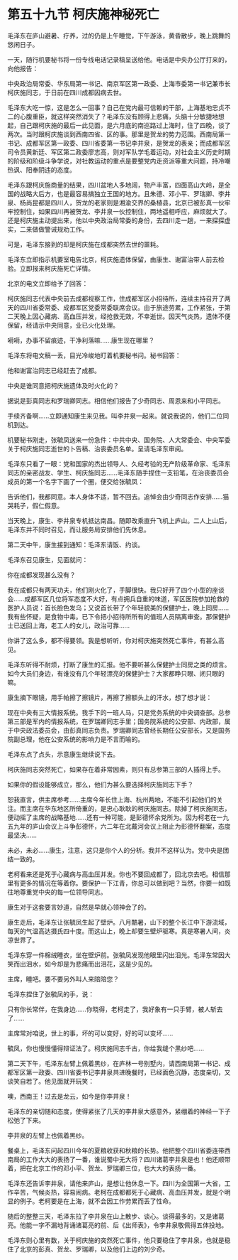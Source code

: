 # 第五十九节 柯庆施神秘死亡

毛泽东在庐山避暑、疗养，过的仍是上午睡觉，下午游泳，黄昏散步，晚上跳舞的悠闲日子。

一天，随行机要秘书将一份专线电话记录稿呈送给他。电话是中央办公厅打来的，向他报告：

中央政治局常委、华东局第一书记、南京军区第一政委、上海市委第一书记兼市长柯庆施同志，于日前在四川成都因病去世。

毛泽东大吃一惊，这是怎么一回事？自己在党内最可信赖的干部，上海基地忠贞不二的心腹重臣，就这样突然消失了？毛泽东没有顾得上悲痛，头脑十分敏捷地想起，自己跟柯庆施的最后一此见面，是六月底的南巡路过上海时，住了四晚，谈了两次。当时跟柯庆施谈到西南四省、区的事。那里是贺龙的势力范围。西南局第一书记、成都军区第一政委、四川省委第一书记李井泉，是贺龙的表亲；而成都军区司令员黄新廷、军区第二政委廖志高，则对军队学毛着运动，对社会主义历史时期的阶级和阶级斗争学说，对社教运动的重点是要整党内走资派等重大问题，持冷嘲热讽、阳奉阴违的态度。

毛泽东跟柯庆施商量的结果，四川盆地人多地阔，物产丰富，四面高山大岭，是全国的战略大后方，也是最容易搞独立王国的地方。且朱德、邓小平、罗瑞卿、李井泉、杨尚昆都是四川人，贺龙的老家则是湘渝交界的桑植县，北京已被彭真一伙牢牢控制住，如果四川再被贺龙、李井泉一伙控制住，两地遥相呼应，麻烦就大了。还是柯庆施主动提出来，他以中央政治局常委的身份，去四川走一趟，一来探探虚实，二来做做警诫规劝工作。

可是，毛泽东接到的却是柯庆施在成都突然去世的噩耗。

毛泽东立即指示机要室电告北京，柯庆施遗体保留，由康生、谢富治带人前去检验。立即报来柯庆施死亡详情。

北京的电文立即给予了回答：

柯庆施同志代表中央前去成都视察工作，住成都军区小招待所，连续主持召开了两天的四川省委常委、成都军区党委常委联席会议。由于旅途劳累，工作紧张，于第二天晚上因心藏病、高血压并发，经抢救无效，不幸逝世。因天气炎热，遗体不便保留，经请示中央同意，业已火化处理。

嗬嗬，办事不留痕迹，干净利落嘛……康生现在哪里？

毛泽东将电文稿一丢，目光冷峻地盯着机要秘书问。秘书回答：

他和谢富治同志已经赶去了成都。

中央是谁同意把柯庆施遗体及时火化的？

据说是彭真同志和罗瑞卿同志。相信他们报告了少奇同志、周恩来和小平同志。

手续齐备啊……立即通知康生来见我。叫李井泉一起来。就说我说的，他们二位同机到达。

机要秘书刚走，张毓凤送来一份急件：中共中央、国务院、人大常委会、中央军委关于柯庆施同志逝世的卜告稿、治丧委员名单。呈请毛泽东审阅。

毛泽东只看了一眼：党和国家的杰出领导人、久经考验的无产阶级革命家、毛泽东同志的亲密战友、学生、柯庆施同志……毛泽东随手捏住一支铅笔，在治丧委员会成员的第一个名字下画了一个圈，便交给张毓凤：

告诉他们，我都同意。本人身体不适，暂不回去。追悼会由少奇同志作安排……猫哭耗子，假仁假意。

当天晚上，康生、李井泉专机抵达南昌。随即改乘直升飞机上庐山。二人上山后，毛泽东并不同时召见，而让服务局安排他们先休息。

第二天中午，康生接到通知：毛泽东请饭、约谈。

毛泽东召见康生，见面就问：

你在成都发现甚么没有？

我在成都只有两天功夫，他们刚火化了，手脚很快。我只好开了四个小型的座谈会……成都军区几位将军态度不大好，有点拥兵自重的味道，军区医院参加抢救的医护人员说：首长脸色发乌；又说首长带了个年轻貌美的保健护士，晚上同房……我有些怀疑，是食物中毒。已下令把小招待所所有的值班人员隔离审查。那保健护士已送回上海，老工人的女儿，政治可靠……

你讲了这么多，都不得要领。我是想听听，你对柯庆施突然死亡事件，有甚么高见。

毛泽东听得不耐烦，打断了康生的汇报。他不要听甚么保健护士同房之类的烦言。如今大员们身边，有谁没有几个年轻漂亮的保健护士？大家都睁只眼、闭只眼的嘛。

康生摘下眼镜，用手帕擦了擦镜片，再擦了擦额头上的汗水，想了想才说：

现在中央有三大情报系统。我手下的一班人马，只是党务系统的中央调查部。总参第三部是军内的情报系统，在罗瑞卿同志手里；国务院系统的公安部、内政部，属于中央政法委员会，由彭真同志负责。罗瑞卿同志曾经长期任公安部长，又是国务院副总理，他在公安系统的影响力是不言而喻的。

毛泽东点了点头，示意康生继续说下去。

柯庆施同志突然死亡，如果存在着非常因素，则只有总参第三部的人插得上手。

如果你的假设能够成立，那么，他们为甚么要选择柯庆施同志下手？

恕我直言，供主席参考……主席今年长住上海、杭州两地，不能不引起他们的关注。而主席在华东地区所倚重的，是忠心耿耿的柯庆施同志。除掉了柯庆施同志，便动摇了主席的战略基地……还有一种可能，是彭德怀余党所为。因为柯老在一九五九年的庐山会议上斗争彭德怀，六二年在北戴河会议上阻止为彭德怀翻案，态度最坚决……

未必，未必……康生，注意，这只是你个人的分析。我并不这样认为。党中央是团结一致的。

老柯看来还是死于心藏病与高血压并发。你也不要回成都了，回北京去吧。相信那里有更多的情况在等着你。要保护一下江青，你总可以做到吧？当然，你要一如既往地尊重党中央的每一位领导同志。

康生对于这套要言妙道，自然是早就心领神会了的。

康生走后，毛泽东让张毓凤生起了壁炉。八月酷暑，山下的整个长江中下游流域，每天的气温高达摄氏四十度。而这山上，晚上却要生壁炉驱寒。真是寒暑人间，炎凉世界了。

毛泽东穿一件棉绒睡衣，坐在壁炉前。张毓凤发现他眼里闪出泪光。毛泽东常因大笑而出泪水，如今却是为悲痛而出泪花，这是少见的。

主席，睡吧。要不要另外叫人来陪陪您？

毛泽东捏住了张毓凤的手，说：

只有你长常伴，在我身边……你晓得，老柯走了，我好象有一只手臂，被人斩去了……

主席常对咱说，世上的事，坏的可以变好，好的可以变坏……

毓凤，你也慢慢懂得辩证法了。柯庆施同志千古，你给我缝个黑纱吧……

第二天下午，毛泽东左臂上佩着黑纱，在庐林一号别墅内，请西南局第一书记、成都军区第一政委、四川省委书记李井泉共进晚餐时，已经面色沉静，态度亲切，又谈笑自若了。他见面就开玩笑：

噢，西南王！过去是龙云，如今是你李井泉！

毛泽东的亲切随和态度，使得紧张了几天的李井泉大感意外，紧绷着的神经一下子松弛了下来。

李井泉的左臂上也佩着黑纱。

餐桌上，毛泽东问起四川今年的夏粮收获和秋粮的长势。他把整个四川省委连带西南局的工作大大的表扬了一番，谁说蜀中无大将？四川诸葛李井泉是也！他还顺带着，把在北京工作的邓小平、贺龙、罗瑞卿三位，也大大的表扬一番。

毛泽东还告诉李井泉，请他来庐山，是想让他休息一下。四川为全国第一大省，工作辛苦，气候炎热，容易闹病。老柯在成都都死于心藏病、高血压并发，就是个明显的例子。老柯要是在上海，就不会因工作劳累而丢了性命。

随后的整整三天，毛泽东拉了李井泉在山上散步、谈心。谈得最多的，又是诸葛亮。他能一字不漏地背诵诸葛亮的前、后《出师表》，令李井泉敬佩得五体投地。

毛泽东则心里有数，关于柯庆施的突然死亡事件，他只要稳住了李井泉，也就是稳住了北京的彭真、贺龙、罗瑞卿，以及他们上边的刘少奇。
